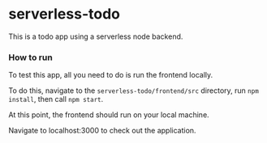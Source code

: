 # serverless-todo
This is a todo app using a serverless node backend.

### How to run
To test this app, all you need to do is run the frontend locally.

To do this, navigate to the `serverless-todo/frontend/src` directory, run `npm install`, then call `npm start`.

At this point, the frontend should run on your local machine.

Navigate to localhost:3000 to check out the application.
